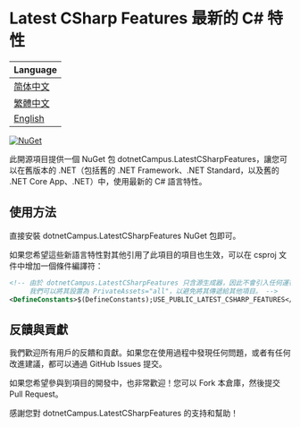 # Latest CSharp Features 最新的 C# 特性

| Language                           |
| ---------------------------------- |
| [简体中文](/docs/README.zh-CHS.md) |
| [繁體中文](/docs/README.zh-CHT.md) |
| [English](/README.md)              |

[![NuGet](https://img.shields.io/nuget/v/dotnetCampus.LatestCSharpFeatures.svg)](https://www.nuget.org/packages/dotnetCampus.LatestCSharpFeatures)

此開源項目提供一個 NuGet 包 dotnetCampus.LatestCSharpFeatures，讓您可以在舊版本的 .NET（包括舊的 .NET Framework、.NET Standard，以及舊的 .NET Core App、.NET）中，使用最新的 C# 語言特性。

## 使用方法

直接安裝 dotnetCampus.LatestCSharpFeatures NuGet 包即可。

如果您希望這些新語言特性對其他引用了此項目的項目也生效，可以在 csproj 文件中增加一個條件編譯符：

```xml
<!-- 由於 dotnetCampus.LatestCSharpFeatures 只含源生成器，因此不會引入任何運行時依賴項。
     我們可以將其設置為 PrivateAssets="all"，以避免將其傳遞給其他項目。 -->
<DefineConstants>$(DefineConstants);USE_PUBLIC_LATEST_CSHARP_FEATURES</DefineConstants>
```

## 反饋與貢獻

我們歡迎所有用戶的反饋和貢獻。如果您在使用過程中發現任何問題，或者有任何改進建議，都可以通過 GitHub Issues 提交。

如果您希望參與到項目的開發中，也非常歡迎！您可以 Fork 本倉庫，然後提交 Pull Request。

感謝您對 dotnetCampus.LatestCSharpFeatures 的支持和幫助！
